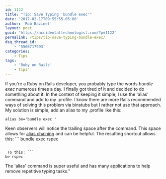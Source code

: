 ```yaml
---
id: 1122
title: "Tip: Save Typing 'bundle exec'"
date: '2017-02-17T09:55:55-05:00'
author: 'Rob Bazinet'
layout: post
guid: 'https://accidentaltechnologist.com/?p=1122'
permalink: /tips/tip-save-typing-bundle-exec/
dsq_thread_id:
    - '5566717993'
categories:
    - Tips
tags:
    - 'Ruby on Rails'
    - Tips'
---
```

If you're a Ruby on Rails developer, you probably type the words *bundle exec* numerous times a day. I finally got tired of it and decided to do something about it. In the context of keeping it simple, I use the 'alias' command and add to my .profile. I know there are more Rails recommended ways of solving this problem via binstubs but I rather not use that approach. My solution is simple, add an alias to my .profile like this:

```
alias be='bundle exec '
```

 Keen observers will notice the trailing space after the command. This space allows for [alias chaining](http://en.wikipedia.org/wiki/Alias_(command)#Chaining) and can be helpful. The resulting shortcut allows this: ```
bundle exec rspec
```

 To this: ```
be rspec
```

 The 'alias' command is super useful and has many applications to help remove repetitive typing tasks."